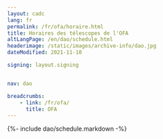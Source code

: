 ```yaml
---
layout: cadc
lang: fr
permalink: /fr/ofa/horaire.html
title: Horaires des télescopes de l'OFA
altLangPage: /en/dao/schedule.html
headerimage: /static/images/archive-info/dao.jpg
dateModified: 2021-11-10

signing: layout.signing


nav: dao

breadcrumbs:
    - link: /fr/ofa/
      title: OFA
---
```


{%- include dao/schedule.markdown -%}